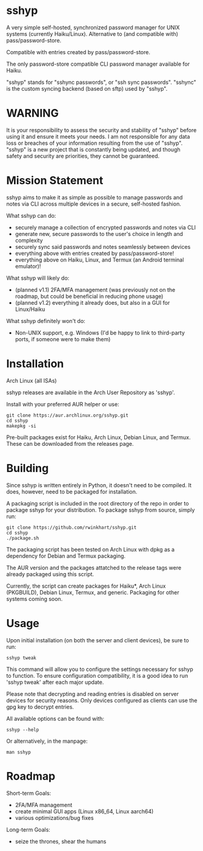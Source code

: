 # sshyp
A very simple self-hosted, synchronized password manager for UNIX systems (currently Haiku/Linux). Alternative to (and compatible with) pass/password-store.

Compatible with entries created by pass/password-store.

The only password-store compatible CLI password manager available for Haiku.

"sshyp" stands for "sshync passwords", or "ssh sync passwords".
"sshync" is the custom syncing backend (based on sftp) used by "sshyp".

# WARNING
It is your responsibility to assess the security and stability of "sshyp" before using it and ensure it meets your needs.
I am not responsible for any data loss or breaches of your information resulting from the use of "sshyp".
"sshyp" is a new project that is constantly being updated, and though safety and security are priorities, they cannot be guaranteed.

# Mission Statement
sshyp aims to make it as simple as possible to manage passwords and notes via CLI across multiple devices in a secure, self-hosted fashion.

What sshyp can do:

- securely manage a collection of encrypted passwords and notes via CLI
- generate new, secure passwords to the user's choice in length and complexity
- securely sync said passwords and notes seamlessly between devices
- everything above with entries created by pass/password-store!
- everything above on Haiku, Linux, and Termux (an Android terminal emulator)!

What sshyp will likely do:

- (planned v1.1) 2FA/MFA management (was previously not on the roadmap, but could be beneficial in reducing phone usage)
- (planned v1.2) everything it already does, but also in a GUI for Linux/Haiku

What sshyp definitely won't do:

- Non-UNIX support, e.g. Windows (I'd be happy to link to third-party ports, if someone were to make them)

# Installation
Arch Linux (all ISAs)

sshyp releases are available in the Arch User Repository as 'sshyp'.

Install with your preferred AUR helper or use:

```
git clone https://aur.archlinux.org/sshyp.git
cd sshyp
makepkg -si
```

Pre-built packages exist for Haiku, Arch Linux, Debian Linux, and Termux. These can be downloaded from the releases page.

# Building
Since sshyp is written entirely in Python, it doesn't need to be compiled. It does, however, need to be packaged for installation.

A packaging script is included in the root directory of the repo in order to package sshyp for your distribution. To package sshyp from source, simply run:

```
git clone https://github.com/rwinkhart/sshyp.git
cd sshyp
./package.sh
```

The packaging script has been tested on Arch Linux with dpkg as a dependency for Debian and Termux packaging.

The AUR version and the packages attatched to the release tags were already packaged using this script.

Currently, the script can create packages for Haiku*, Arch Linux (PKGBUILD), Debian Linux, Termux, and generic. Packaging for other systems coming soon.

# Usage
Upon initial installation (on both the server and client devices), be sure to run:

```
sshyp tweak
```

This command will allow you to configure the settings necessary for sshyp to function.
To ensure configuration compatibility, it is a good idea to run 'sshyp tweak' after each major update.

Please note that decrypting and reading entries is disabled on server devices for security reasons. Only devices configured as clients can use the gpg key to decrypt entries.

All available options can be found with:

```
sshyp --help
```

Or alternatively, in the manpage:

```
man sshyp
```

# Roadmap
Short-term Goals:

- 2FA/MFA management
- create minimal GUI apps (Linux x86_64, Linux aarch64)
- various optimizations/bug fixes

Long-term Goals:

- seize the thrones, shear the humans
